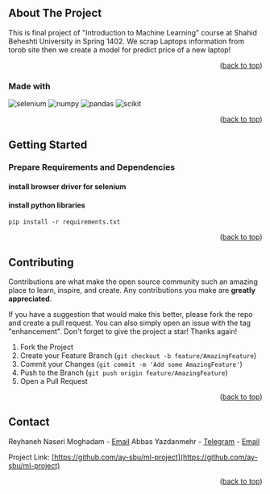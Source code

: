 <a name="readme-top"></a>

<!-- ABOUT THE PROJECT -->
## About The Project

This is final project of "Introduction to Machine Learning" course at Shahid Beheshti University in Spring 1402. 
We scrap Laptops information from torob site then we create a model for predict price of a new laptop!


<p align="right">(<a href="#readme-top">back to top</a>)</p>

### Made with

![selenium](https://img.shields.io/badge/Selenium-43B02A?style=for-the-badge&logo=Selenium&logoColor=white)
![numpy](https://img.shields.io/badge/Numpy-777BB4?style=for-the-badge&logo=numpy&logoColor=white)
![pandas](https://img.shields.io/badge/Pandas-2C2D72?style=for-the-badge&logo=pandas&logoColor=white)
![scikit](https://img.shields.io/badge/scikit_learn-F7931E?style=for-the-badge&logo=scikit-learn&logoColor=white)



<p align="right">(<a href="#readme-top">back to top</a>)</p>


<!-- GETTING STARTED -->
## Getting Started

### Prepare Requirements and Dependencies

#### install browser driver for selenium


#### install python libraries

```
pip install -r requirements.txt
```




<p align="right">(<a href="#readme-top">back to top</a>)</p>




<!-- CONTRIBUTING -->
## Contributing

Contributions are what make the open source community such an amazing place to learn, inspire, and create. Any contributions you make are **greatly appreciated**.

If you have a suggestion that would make this better, please fork the repo and create a pull request. You can also simply open an issue with the tag "enhancement".
Don't forget to give the project a star! Thanks again!

1. Fork the Project
2. Create your Feature Branch (`git checkout -b feature/AmazingFeature`)
3. Commit your Changes (`git commit -m 'Add some AmazingFeature'`)
4. Push to the Branch (`git push origin feature/AmazingFeature`)
5. Open a Pull Request

<p align="right">(<a href="#readme-top">back to top</a>)</p>




<!-- CONTACT -->
## Contact

Reyhaneh Naseri Moghadam - [Email](mailto:rh.moghadam80@gmail.com)
Abbas Yazdanmehr - [Telegram](https://t.me/Abbas_Yazdanmehr) - [Email](abbas.yazdanmehr1@gmail.com)

Project Link: [https://github.com/ay-sbu/ml-project](https://github.com/ay-sbu/ml-project)

<p align="right">(<a href="#readme-top">back to top</a>)</p>
